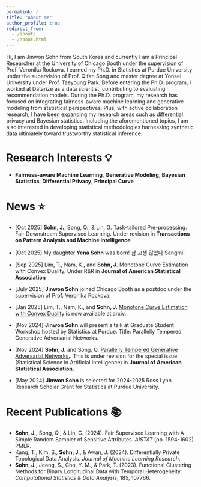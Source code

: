 ```yaml
---
permalink: /
title: "About me"
author_profile: true
redirect_from: 
  - /about/
  - /about.html
---
```


Hi, I am Jinwon Sohn from South Korea and currently I am a Principal Researcher at the University of Chicago Booth under the supervision of Prof. Veronika Rockova. I earned my Ph.D. in Statistics at Purdue University under the supervision of Prof. Qifan Song and master degree at Yonsei University under Prof. Taeyoung Park. Before entering the Ph.D. program, I worked at Datarize as a data scientist, contributing to evaluating recommendation models. During the Ph.D. program, my research has focused on integrating fairness-aware machine learning and generative modeling from statistical perspectives. Plus, with active collaboration research, I have been expanding my research areas such as differential privacy and Bayesian statistics. Including the aforementioned topics, I am also interested in developing statistical methodologies harnessing synthetic data ultimately toward trustworthy statistical inference. 

Research Interests 💡
======
- **Fairness-aware Machine Learning**, **Generative Modeling**, **Bayesian Statistics**, **Differential Privacy**, **Principal Curve**

News ⭐ 
======
- [Oct 2025] **Sohn, J.**, Song, Q., & Lin, G. Task-tailored Pre-processing: Fair Downstream Supervised Learning. Under revision in **Transactions on Pattern Analysis and Machine Intelligence**.

- [Oct 2025] My daughter **Yena Sohn** was born! 참 고생 많았다 Sangmi!

- [Sep 2025] Lim, T., Nam, K., and **Sohn, J.** Monotone Curve Estimation with Convex Duality. Under R&R in **Journal of American Statistical Association**

- [July 2025] **Jinwon Sohn** joined Chicago Booth as a postdoc under the supervision of Prof. Veronika Rockova.

- [Jan 2025] Lim, T., Nam, K., and **Sohn, J.** [Monotone Curve Estimation with Convex Duality](https://arxiv.org/abs/2501.06975) is now available at arxiv. 

- [Nov 2024] **Jinwon Sohn** will present a talk at Graduate Student Workshop hosted by Statistics at Purdue. Title: Parallelly Tempered Generative Adversarial Networks. 

- [Nov 2024] **Sohn, J.** and Song, Q. [Parallelly Tempered Generative Adversarial Networks.](https://arxiv.org/abs/2411.11786).  This is under revision for the special issue (Statistical Science in Artificial Intelligence) in **Journal of American Statistical Association**.

- [May 2024] **Jinwon Sohn** is selected for 2024-2025 Ross Lynn Research Scholar Grant for Statistics at Purdue University.

Recent Publications 📚
======
-  **Sohn, J.**, Song, Q., & Lin, G. (2024). Fair Supervised Learning with A Simple Random Sampler of Sensitive Attributes. *AISTAT* (pp. 1594-1602). PMLR.
- Kang, T., Kim, S., **Sohn, J.**, & Awan, J. (2024). Differentially Private Topological Data Analysis. *Journal of Machine Learning Research*.
- **Sohn, J.**, Jeong, S., Cho, Y. M., & Park, T. (2023). Functional Clustering Methods for Binary Longitudinal Data with Temporal Heterogeneity. *Computational Statistics & Data Analysis*, 185, 107766. 